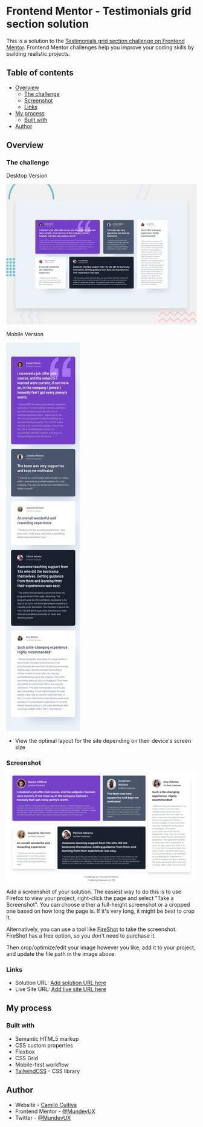 # Frontend Mentor - Testimonials grid section solution

This is a solution to the [Testimonials grid section challenge on Frontend Mentor](https://www.frontendmentor.io/challenges/testimonials-grid-section-Nnw6J7Un7). Frontend Mentor challenges help you improve your coding skills by building realistic projects. 

## Table of contents

- [Overview](#overview)
  - [The challenge](#the-challenge)
  - [Screenshot](#screenshot)
  - [Links](#links)
- [My process](#my-process)
  - [Built with](#built-with)
- [Author](#author)


## Overview

### The challenge

Desktop Version

![Testimonials grid section challenge](./design/desktop-preview.jpg)

Mobile Version 

![Testimonials grid section challenge](./design/mobile-design.jpg)

- View the optimal layout for the site depending on their device's screen size

### Screenshot

![Testimonials grid section challenge](./design/Capture-Testimonial_Grid-mundevux.github.io.png)

Add a screenshot of your solution. The easiest way to do this is to use Firefox to view your project, right-click the page and select "Take a Screenshot". You can choose either a full-height screenshot or a cropped one based on how long the page is. If it's very long, it might be best to crop it.

Alternatively, you can use a tool like [FireShot](https://getfireshot.com/) to take the screenshot. FireShot has a free option, so you don't need to purchase it. 

Then crop/optimize/edit your image however you like, add it to your project, and update the file path in the image above.


### Links

- Solution URL: [Add solution URL here](https://github.com/mundevux/testimonials-grid-section-main)
- Live Site URL: [Add live site URL here](https://mundevux.github.io/testimonials-grid-section-main/)

## My process

### Built with

- Semantic HTML5 markup
- CSS custom properties
- Flexbox
- CSS Grid
- Mobile-first workflow
- [TailwindCSS](https://tailwindcss.com/) - CSS library

## Author

- Website - [Camilo Cuitiva](https://mundevux.github.io/Personal_Portfolio/)
- Frontend Mentor - [@MundevUX](https://www.frontendmentor.io/profile/mundevux)
- Twitter - [@MundevUX](https://www.twitter.com/MundevUX)

